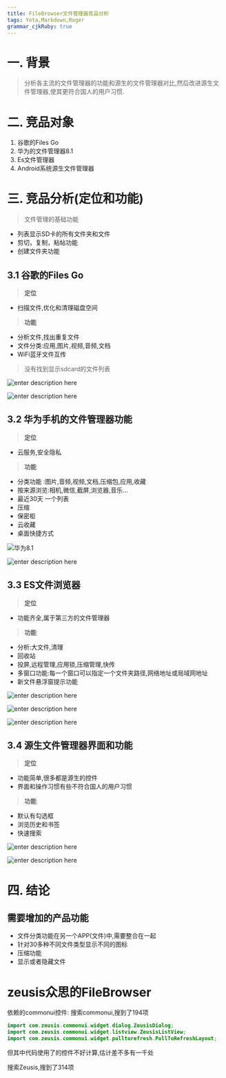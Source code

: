 ```yaml
---
title: FileBrowser文件管理器竞品分析
tags: Yota,Markdown,Roger
grammar_cjkRuby: true
---
```


# 一. 背景
> 分析各主流的文件管理器的功能和源生的文件管理器对比,然后改进源生文件管理器,使其更符合国人的用户习惯.

# 二. 竞品对象
1. 谷歌的Files Go
2. 华为的文件管理器8.1
3. Es文件管理器
4. Android系统源生文件管理器

# 三. 竞品分析(定位和功能)

> 文件管理的基础功能
- 列表显示SD卡的所有文件夹和文件
- 剪切，复制，粘帖功能
- 创建文件夹功能

## 3.1 谷歌的Files Go
> **定位**
- 扫描文件,优化和清理磁盘空间
> **功能**
- 分析文件,找出重复文件
- 文件分类:应用,图片,视频,音频,文档
- WiFi蓝牙文件互传

> 没有找到显示sdcard的文件列表

![enter description here](./images/FilesGo_Analysis.png "FilesGo_Analysis")

![enter description here](./images/FilesGo_Category.png "FilesGo_Category")

## 3.2 华为手机的文件管理器功能
> **定位**
- 云服务,安全隐私
> **功能**
- 分类功能 :图片,音频,视频,文档,压缩包,应用,收藏
- 按来源浏览:相机,微信,截屏,浏览器,音乐...
- 最近30天 一个列表
- 压缩
- 保密柜
- 云收藏
- 桌面快捷方式

![华为8.1](./images/huaweiFileBrowser8.png "huaweiFileBrowser8")

![enter description here](./images/huaweiFileBrowser8_editFile.png "huaweiFileBrowser8_editFile")

## 3.3 ES文件浏览器
> **定位**
- 功能齐全,属于第三方的文件管理器
> **功能**
- 分析:大文件,清理
- 回收站
- 投屏,远程管理,应用锁,压缩管理,快传
- 多窗口功能:每一个窗口可以指定一个文件夹路径,网络地址或局域网地址
- 新文件悬浮窗提示功能

![enter description here](./images/ESFileBrowser.png "ESFileBrowser")

![enter description here](./images/ESFileBrowser_EditFile.png "ESFileBrowser_EditFile")

![enter description here](./images/ESFileBrowser_mutilWindows.png "ESFileBrowser_mutilWindows")

## 3.4 源生文件管理器界面和功能
> **定位**
- 功能简单,很多都是源生的控件
- 界面和操作习惯有些不符合国人的用户习惯
> **功能**
- 默认有勾选框
- 浏览历史和书签
- 快速搜索

![enter description here](./images/FileBrowser.png "FileBrowser")

![enter description here](./images/FileBrowserEditFile.png "FileBrowserEditFile")

# 四. 结论
## 需要增加的产品功能
-  文件分类功能在另一个APP(文件)中,需要整合在一起
- 针对30多种不同文件类型显示不同的图标
- 压缩功能
- 显示或者隐藏文件

# zeusis众思的FileBrowser
依赖的commonui控件:
搜索commonui,搜到了194项
```java
import com.zeusis.commonui.widget.dialog.ZeusisDialog;
import com.zeusis.commonui.widget.listview.ZeusisListView;
import com.zeusis.commonui.widget.pulltorefresh.PullToRefreshLayout;
```
但其中代码使用了的控件不好计算,估计差不多有一千处

搜索Zeusis,搜到了314项 